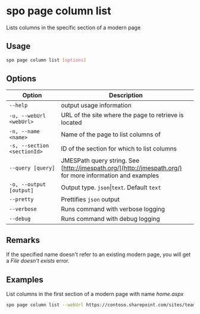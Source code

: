 # spo page column list

Lists columns in the specific section of a modern page

## Usage

```sh
spo page column list [options]
```

## Options

Option|Description
------|-----------
`--help`|output usage information
`-u, --webUrl <webUrl>`|URL of the site where the page to retrieve is located
`-n, --name <name>`|Name of the page to list columns of
`-s, --section <sectionId>`|ID of the section for which to list columns
`--query [query]`|JMESPath query string. See [http://jmespath.org/](http://jmespath.org/) for more information and examples
`-o, --output [output]`|Output type. `json`&#x7c;`text`. Default `text`
`--pretty`|Prettifies `json` output
`--verbose`|Runs command with verbose logging
`--debug`|Runs command with debug logging

## Remarks

If the specified name doesn't refer to an existing modern page, you will get a _File doesn't exists_ error.

## Examples

List columns in the first section of a modern page with name _home.aspx_

```sh
spo page column list --webUrl https://contoso.sharepoint.com/sites/team-a --name home.aspx --section 1
```